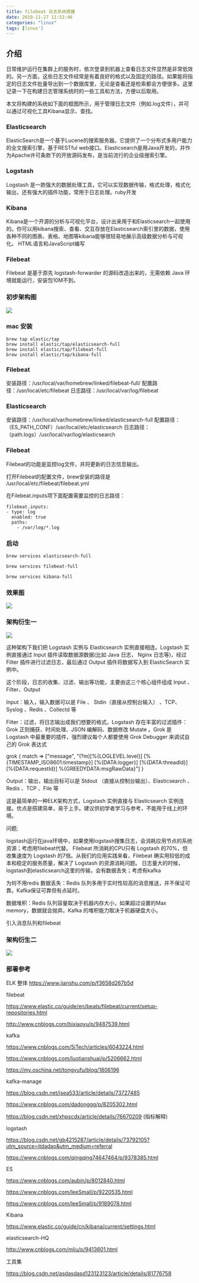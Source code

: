 ```yaml
---
title: filebeat 日志系统搭建
date: 2019-11-27 11:52:46
categories: "linux"
tags: [linux']
---
```


## 介绍

日常维护运行在集群上的服务时，依次登录到机器上查看日志文件显然是非常低效的。另一方面，这些日志文件经常是有着良好的格式以及固定的路径。如果能将指定的日志文件批量导出到一个数据库里，无论是查看还是检索都会方便很多。这里记录一下在构建日志管理系统时的一些工具和方法，方便以后取用。

本文将构建的系统如下面的框图所示，用于管理日志文件（例如.log文件），并可以通过可视化工具Kibana显示、查找。

### Elasticsearch

ElasticSearch是一个基于Lucene的搜索服务器。它提供了一个分布式多用户能力的全文搜索引擎，基于RESTful web接口。Elasticsearch是用Java开发的，并作为Apache许可条款下的开放源码发布，是当前流行的企业级搜索引擎。

### Logstash

Logstash 是一款强大的数据处理工具，它可以实现数据传输，格式处理，格式化输出，还有强大的插件功能，常用于日志处理。ruby开发

### Kibana

Kibana是一个开源的分析与可视化平台，设计出来用于和Elasticsearch一起使用的。你可以用kibana搜索、查看、交互存放在Elasticsearch索引里的数据，使用各种不同的图表、表格、地图等kibana能够很轻易地展示高级数据分析与可视化。  HTML语言和JavaScript编写

### Filebeat

Filebeat 是基于原先 logstash-forwarder 的源码改造出来的，无需依赖 Java 环境就能运行，安装包10M不到。

### 初步架构图

<img src="http://missxiaolin.com/log_20191122.png">

### mac 安装

~~~
brew tap elastic/tap
brew install elastic/tap/elasticsearch-full
brew install elastic/tap/filebeat-full
brew install elastic/tap/kibana-full
~~~

### Filebeat

安装路径：/usr/local/var/homebrew/linked/filebeat-full/
配置路径：/usr/local/etc/filebeat
日志路径：/usr/local/var/log/filebeat

### Elasticsearch

安装路径：/usr/local/var/homebrew/linked/elasticsearch-full
配置路径：（ES_PATH_CONF）/usr/local/etc/elasticsearch
日志路径：（path.logs）/usr/local/var/log/elasticsearch

### Filebeat

Filebeat的功能是监控log文件，并将更新的日志信息输出。

打开Filebeat的配置文件，brew安装的路径是 /usr/local/etc/filebeat/filebeat.yml

在Filebeat.inputs项下面配置需要监控的日志路径：

~~~
filebeat.inputs:
- type: log
  enabled: true
  paths:
    - /var/log/*.log
~~~

### 启动

~~~
brew services elasticsearch-full

brew services filebeat-full

brew services kibana-full
~~~

### 效果图

<img src="http://missxiaolin.com/log1_20191122.png">

### 架构衍生一

<img src="http://missxiaolin.com/log3_20191122.png">

这种架构下我们把 Logstash 实例与 Elasticsearch 实例直接相连。Logstash 实例直接通过 Input 插件读取数据源数据(比如 Java 日志， Nginx 日志等)，经过 Filter 插件进行过滤日志，最后通过 Output 插件将数据写入到 ElasticSearch 实例中。

这个阶段，日志的收集、过滤、输出等功能，主要由这三个核心组件组成 Input 、Filter、Output

Input：输入，输入数据可以是 File 、 Stdin（直接从控制台输入） 、TCP、Syslog 、Redis 、Collectd 等

Filter：过滤，将日志输出成我们想要的格式。Logstash 存在丰富的过滤插件：Grok 正则捕获、时间处理、JSON 编解码、数据修改 Mutate 。Grok 是 Logstash 中最重要的插件，强烈建议每个人都要使用 Grok Debugger 来调试自己的 Grok 表达式

grok { match => ["message", "(?m)[%{LOGLEVEL:level}] [%{TIMESTAMP_ISO8601:timestamp}] [%{DATA:logger}] [%{DATA:threadId}] [%{DATA:requestId}] %{GREEDYDATA:msgRawData}"] }

Output：输出，输出目标可以是 Stdout （直接从控制台输出）、Elasticsearch 、Redis 、TCP 、File 等

这是最简单的一种ELK架构方式，Logstash 实例直接与 Elasticsearch 实例连接。优点是搭建简单，易于上手。建议供初学者学习与参考，不能用于线上的环境。

问题;

logstash运行在java环境中，如果使用logstash搜集日志，会消耗应用节点的系统资源；考虑用filebeat代替。
Filebeat 所消耗的CPU只有 Logstash 的70%，但收集速度为 Logstash 的7倍。从我们的应用实践来看，Filebeat 确实用较低的成本和稳定的服务质量，解决了 Logstash 的资源消耗问题。
日志量大的时候，logstash到elasticsearch这里的传输，会有数据丢失；考虑有kafka

为何不用redis
数据丢失：Redis 队列多用于实时性较高的消息推送，并不保证可靠。Kafka保证可靠但有点延时。

数据堆积：Redis 队列容量取决于机器内存大小，如果超过设置的Max memory，数据就会抛弃。Kafka 的堆积能力取决于机器硬盘大小。


引入消息队列和filebeat

### 架构衍生二

<img src="http://missxiaolin.com/log4_20191122.png">

### 部署参考

ELK 整体
https://www.jianshu.com/p/f3658d267b5d

filebeat

https://www.elastic.co/guide/en/beats/filebeat/current/setup-repositories.html

http://www.cnblogs.com/bixiaoyu/p/9487539.html

kafka

https://www.cnblogs.com/5iTech/articles/6043224.html

https://www.cnblogs.com/luotianshuai/p/5206662.html

https://my.oschina.net/tongyufu/blog/1806196

kafka-manage

https://blog.csdn.net/isea533/article/details/73727485

https://www.cnblogs.com/dadonggg/p/8205302.html

https://blog.csdn.net/xhpscdx/article/details/76670209 (指标解释)

logstash

https://blog.csdn.net/gb4215287/article/details/73792105?utm_source=itdadao&utm_medium=referral

https://www.cnblogs.com/qingqing74647464/p/9378385.html

ES

https://www.cnblogs.com/aubin/p/8012840.html

https://www.cnblogs.com/leeSmall/p/9220535.html

https://www.cnblogs.com/leeSmall/p/9189078.html

Kibana

https://www.elastic.co/guide/cn/kibana/current/settings.html

elasticsearch-HQ

http://www.cnblogs.com/mliu/p/9413601.html

工具集

https://blog.csdn.net/asdasdasd123123123/article/details/81776758






